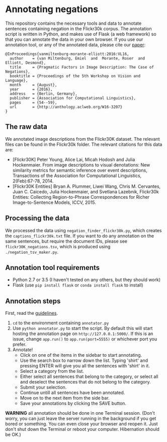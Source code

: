 # Annotating negations

This repository contains the necessary tools and data to annotate sentences
containing negation in the Flickr30k corpus. The annotation script is written in
Python, and makes use of Flask (a web framework) so that you can annotate the data
in your own browser. If you use our annotation tool, or any of the annotated data,
please cite our [paper](./papers/pragmatic-factors-image.pdf):

```
@InProceedings{vanmiltenburg-morante-elliott:2016:VL16,
  author    = {van Miltenburg, Emiel  and  Morante, Roser  and  Elliott, Desmond},
  title     = {Pragmatic Factors in Image Description: The Case of Negations},
  booktitle = {Proceedings of the 5th Workshop on Vision and Language},
  month     = {August},
  year      = {2016},
  address   = {Berlin, Germany},
  publisher = {Association for Computational Linguistics},
  pages     = {54--59},
  url       = {http://anthology.aclweb.org/W16-3207}
}
```

## The raw data
We annotated image descriptions from the Flickr30K dataset. The relevant files can
be found in the Flickr30k folder. The relevant citations for this data are:

* [Flickr30K] Peter Young, Alice Lai, Micah Hodosh and Julia Hockenmaier. From image descriptions to visual denotations: New similarity metrics for semantic inference over event descriptions, Transactions of the Association for Computational Linguistics, 2(Feb):67-78, 2014.
* [Flickr30K Entities] Bryan A. Plummer, Liwei Wang, Chris M. Cervantes, Juan C. Caicedo, Julia Hockenmaier, and Svetlana Lazebnik, Flickr30k Entities: Collecting Region-to-Phrase Correspondences for Richer Image-to-Sentence Models, ICCV, 2015.

## Processing the data
We processed the data using `negation_finder_flickr30k.py`, which creates the `captions_flickr30k.txt` file.
If you want to do any annotation on the same sentences, but require the document IDs,
please see `flickr30K_negations.tsv`, which is produced using `./negation_tsv_maker.py`.

## Annotation tool requirements
* Python 2.7 or 3.5 (I haven't tested on any others, but they should work)
* Flask (use `pip install flask` or `conda install flask` to install)

## Annotation steps

First, read the [guidelines](guidelines/guidelines-annotate-negations-1.0.pdf).

1. `cd` to the environment containing `annotator.py`
2. Use `python annotator.py` to start the script. By default this will start hosting
the annotation page on `http://127.0.0.1:5000/`. If this is an issue, change `app.run()`
to `app.run(port=5555)` or whichever port you prefer.
3. Annotate!
    * Click on one of the items in the sidebar to start annotating.
    * Use the search box to narrow down the list. Typing 'shirt' and pressing ENTER
    will give you all the sentences with 'shirt' in it.
    * Select a category from the list.
    * Either select all sentences that belong to the category, or select all and
    deselect the sentences that do not belong to the category.
    * Submit your selection.
    * Continue untill all sentences have been annotated.
    * Move on to the next item from the side bar.
    * Save your annotations by clicking the SAVE button.

**WARNING** all annotation should be done in one Terminal session.
(Don't worry, you can just leave the server running in the background if you get bored or something.
You can even close your browser and reopen it.
Just don't shut down the Terminal or reboot your computer.
Hibernation should be OK.)
